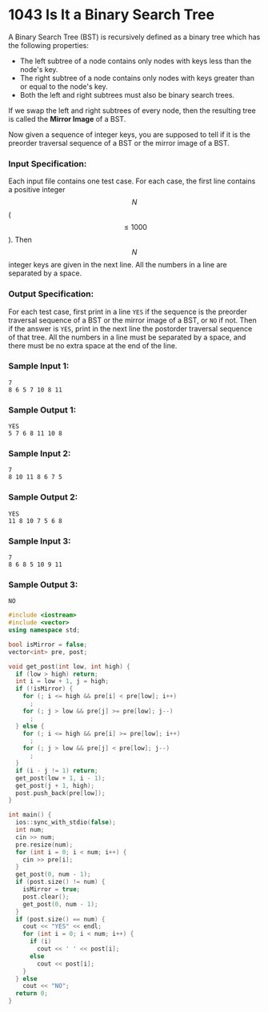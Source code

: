 # 1043 Is It a Binary Search Tree
A Binary Search Tree (BST) is recursively defined as a binary tree which has the following properties:

- The left subtree of a node contains only nodes with keys less than the node's key.
- The right subtree of a node contains only nodes with keys greater than or equal to the node's key.
- Both the left and right subtrees must also be binary search trees.

If we swap the left and right subtrees of every node, then the resulting tree is called the **Mirror Image** of a BST.

Now given a sequence of integer keys, you are supposed to tell if it is the preorder traversal sequence of a BST or the mirror image of a BST.

### Input Specification:

Each input file contains one test case. For each case, the first line contains a positive integer $$N$$ ($$\le 1000$$). Then $$N$$ integer keys are given in the next line. All the numbers in a line are separated by a space.

### Output Specification:

For each test case, first print in a line `YES` if the sequence is the preorder traversal sequence of a BST or the mirror image of a BST, or `NO` if not. Then if the answer is `YES`, print in the next line the postorder traversal sequence of that tree. All the numbers in a line must be separated by a space, and there must be no extra space at the end of the line.

### Sample Input 1:
```in
7
8 6 5 7 10 8 11
```

### Sample Output 1:
```out
YES
5 7 6 8 11 10 8
```

### Sample Input 2:
```in
7
8 10 11 8 6 7 5
```

### Sample Output 2:
```out
YES
11 8 10 7 5 6 8
```

### Sample Input 3:
```in
7
8 6 8 5 10 9 11
```

### Sample Output 3:
```out
NO
```

```cpp
#include <iostream>
#include <vector>
using namespace std;

bool isMirror = false;
vector<int> pre, post;

void get_post(int low, int high) {
  if (low > high) return;
  int i = low + 1, j = high;
  if (!isMirror) {
    for (; i <= high && pre[i] < pre[low]; i++)
      ;
    for (; j > low && pre[j] >= pre[low]; j--)
      ;
  } else {
    for (; i <= high && pre[i] >= pre[low]; i++)
      ;
    for (; j > low && pre[j] < pre[low]; j--)
      ;
  }
  if (i - j != 1) return;
  get_post(low + 1, i - 1);
  get_post(j + 1, high);
  post.push_back(pre[low]);
}

int main() {
  ios::sync_with_stdio(false);
  int num;
  cin >> num;
  pre.resize(num);
  for (int i = 0; i < num; i++) {
    cin >> pre[i];
  }
  get_post(0, num - 1);
  if (post.size() != num) {
    isMirror = true;
    post.clear();
    get_post(0, num - 1);
  }
  if (post.size() == num) {
    cout << "YES" << endl;
    for (int i = 0; i < num; i++) {
      if (i)
        cout << ' ' << post[i];
      else
        cout << post[i];
    }
  } else
    cout << "NO";
  return 0;
}
```